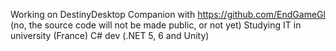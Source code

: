 Working on DestinyDesktop Companion with https://github.com/EndGameGl (no, the source code will not be made public, or not yet)
Studying IT in university (France)
C# dev (.NET 5, 6 and Unity)
